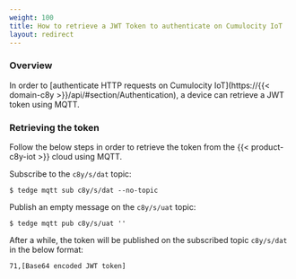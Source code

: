 ```yaml
---
weight: 100
title: How to retrieve a JWT Token to authenticate on Cumulocity IoT
layout: redirect
---
```


### Overview

In order to [authenticate HTTP requests on Cumulocity IoT](https://{{< domain-c8y >}}/api/#section/Authentication),
a device can retrieve a JWT token using MQTT.

### Retrieving the token

Follow the below steps in order to retrieve the token from the {{< product-c8y-iot >}} cloud using MQTT.

Subscribe to the `c8y/s/dat` topic:

```
$ tedge mqtt sub c8y/s/dat --no-topic
```

Publish an empty message on the `c8y/s/uat` topic:

```
$ tedge mqtt pub c8y/s/uat ''
```

After a while, the token will be published on the subscribed topic `c8y/s/dat` in the below format:

```
71,[Base64 encoded JWT token]
```
